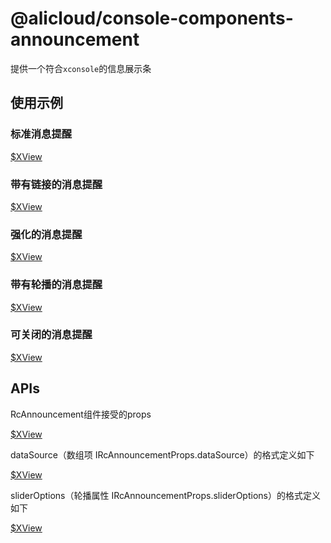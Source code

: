 # @alicloud/console-components-announcement

提供一个符合`xconsole`的信息展示条

## 使用示例

### 标准消息提醒

[$XView](https://xconsole.aliyun-inc.com/demo-playground?consoleOSId=console-components-announcement-docs&servePath=https%3A%2F%2Fopensource-microapp.oss-cn-hangzhou.aliyuncs.com%2Fapp%2Fbreezr-docs%2F%2540alicloud%2Fconsole-components-slide-panel%2F-pre%2F&entryKey=basic)

### 带有链接的消息提醒

[$XView](https://xconsole.aliyun-inc.com/demo-playground?consoleOSId=console-components-announcement-docs&servePath=https%3A%2F%2Fopensource-microapp.oss-cn-hangzhou.aliyuncs.com%2Fapp%2Fbreezr-docs%2F%2540alicloud%2Fconsole-components-slide-panel%2F-pre%2F&entryKey=linkAnnouncement)

### 强化的消息提醒

[$XView](https://xconsole.aliyun-inc.com/demo-playground?consoleOSId=console-components-announcement-docs&servePath=https%3A%2F%2Fopensource-microapp.oss-cn-hangzhou.aliyuncs.com%2Fapp%2Fbreezr-docs%2F%2540alicloud%2Fconsole-components-slide-panel%2F-pre%2F&entryKey=largeAnnouncement)

### 带有轮播的消息提醒

[$XView](https://xconsole.aliyun-inc.com/demo-playground?consoleOSId=console-components-announcement-docs&servePath=https%3A%2F%2Fopensource-microapp.oss-cn-hangzhou.aliyuncs.com%2Fapp%2Fbreezr-docs%2F%2540alicloud%2Fconsole-components-slide-panel%2F-pre%2F&entryKey=carouselAnnouncement)

### 可关闭的消息提醒

[$XView](https://xconsole.aliyun-inc.com/demo-playground?consoleOSId=console-components-announcement-docs&servePath=https%3A%2F%2Fopensource-microapp.oss-cn-hangzhou.aliyuncs.com%2Fapp%2Fbreezr-docs%2F%2540alicloud%2Fconsole-components-slide-panel%2F-pre%2F&entryKey=closeableAnnouncement)

## APIs

RcAnnouncement组件接受的props

[$XView](https://xconsole.aliyun-inc.com/demo-playground?consoleOSId=console-components-announcement-docs&servePath=https%3A%2F%2Fopensource-microapp.oss-cn-hangzhou.aliyuncs.com%2Fapp%2Fbreezr-docs%2F%2540alicloud%2Fconsole-components-slide-panel%2F-pre%2F&entryKey=types%2FIRcAnnouncementProps)

dataSource（数组项 IRcAnnouncementProps.dataSource）的格式定义如下

[$XView](https://xconsole.aliyun-inc.com/demo-playground?consoleOSId=console-components-announcement-docs&servePath=https%3A%2F%2Fopensource-microapp.oss-cn-hangzhou.aliyuncs.com%2Fapp%2Fbreezr-docs%2F%2540alicloud%2Fconsole-components-slide-panel%2F-pre%2F&entryKey=types%2FIDataSourceItem)

sliderOptions（轮播属性 IRcAnnouncementProps.sliderOptions）的格式定义如下

[$XView](https://xconsole.aliyun-inc.com/demo-playground?consoleOSId=console-components-announcement-docs&servePath=https%3A%2F%2Fopensource-microapp.oss-cn-hangzhou.aliyuncs.com%2Fapp%2Fbreezr-docs%2F%2540alicloud%2Fconsole-components-slide-panel%2F-pre%2F&entryKey=types%2FISliderOptions)
